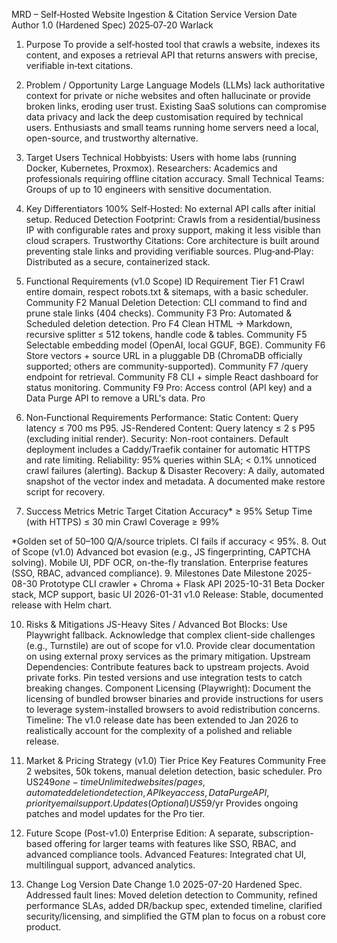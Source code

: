 MRD – Self‑Hosted Website Ingestion & Citation Service
Version
Date
Author
1.0 (Hardened Spec)
2025‑07‑20
Warlack

1. Purpose
To provide a self‑hosted tool that crawls a website, indexes its content, and exposes a retrieval API that returns answers with precise, verifiable in‑text citations.
2. Problem / Opportunity
Large Language Models (LLMs) lack authoritative context for private or niche websites and often hallucinate or provide broken links, eroding user trust. Existing SaaS solutions can compromise data privacy and lack the deep customisation required by technical users. Enthusiasts and small teams running home servers need a local, open-source, and trustworthy alternative.
3. Target Users
Technical Hobbyists: Users with home labs (running Docker, Kubernetes, Proxmox).
Researchers: Academics and professionals requiring offline citation accuracy.
Small Technical Teams: Groups of up to 10 engineers with sensitive documentation.
4. Key Differentiators
100% Self‑Hosted: No external API calls after initial setup.
Reduced Detection Footprint: Crawls from a residential/business IP with configurable rates and proxy support, making it less visible than cloud scrapers.
Trustworthy Citations: Core architecture is built around preventing stale links and providing verifiable sources.
Plug‑and‑Play: Distributed as a secure, containerized stack.
5. Functional Requirements (v1.0 Scope)
ID
Requirement
Tier
F1
Crawl entire domain, respect robots.txt & sitemaps, with a basic scheduler.
Community
F2
Manual Deletion Detection: CLI command to find and prune stale links (404 checks).
Community
F3
Pro: Automated & Scheduled deletion detection.
Pro
F4
Clean HTML → Markdown, recursive splitter ≤ 512 tokens, handle code & tables.
Community
F5
Selectable embedding model (OpenAI, local GGUF, BGE).
Community
F6
Store vectors + source URL in a pluggable DB (ChromaDB officially supported; others are community-supported).
Community
F7
/query endpoint for retrieval.
Community
F8
CLI + simple React dashboard for status monitoring.
Community
F9
Pro: Access control (API key) and a Data Purge API to remove a URL's data.
Pro

6. Non‑Functional Requirements
Performance:
Static Content: Query latency ≤ 700 ms P95.
JS-Rendered Content: Query latency ≤ 2 s P95 (excluding initial render).
Security: Non-root containers. Default deployment includes a Caddy/Traefik container for automatic HTTPS and rate limiting.
Reliability: 95% queries within SLA; < 0.1% unnoticed crawl failures (alerting).
Backup & Disaster Recovery: A daily, automated snapshot of the vector index and metadata. A documented make restore script for recovery.
7. Success Metrics
Metric
Target
Citation Accuracy*
≥ 95%
Setup Time (with HTTPS)
≤ 30 min
Crawl Coverage
≥ 99%

*Golden set of 50–100 Q/A/source triplets. CI fails if accuracy < 95%.
8. Out of Scope (v1.0)
Advanced bot evasion (e.g., JS fingerprinting, CAPTCHA solving).
Mobile UI, PDF OCR, on-the-fly translation.
Enterprise features (SSO, RBAC, advanced compliance).
9. Milestones
Date
Milestone
2025-08-30
Prototype CLI crawler + Chroma + Flask API
2025-10-31
Beta Docker stack, MCP support, basic UI
2026-01-31
v1.0 Release: Stable, documented release with Helm chart.

10. Risks & Mitigations
JS-Heavy Sites / Advanced Bot Blocks: Use Playwright fallback. Acknowledge that complex client-side challenges (e.g., Turnstile) are out of scope for v1.0. Provide clear documentation on using external proxy services as the primary mitigation.
Upstream Dependencies: Contribute features back to upstream projects. Avoid private forks. Pin tested versions and use integration tests to catch breaking changes.
Component Licensing (Playwright): Document the licensing of bundled browser binaries and provide instructions for users to leverage system-installed browsers to avoid redistribution concerns.
Timeline: The v1.0 release date has been extended to Jan 2026 to realistically account for the complexity of a polished and reliable release.
11. Market & Pricing Strategy (v1.0)
Tier
Price
Key Features
Community
Free
2 websites, 50k tokens, manual deletion detection, basic scheduler.
Pro
US$249 one-time
Unlimited websites/pages, automated deletion detection, API key access, Data Purge API, priority email support.
Updates (Optional)
US$59/yr
Provides ongoing patches and model updates for the Pro tier.

12. Future Scope (Post-v1.0)
Enterprise Edition: A separate, subscription-based offering for larger teams with features like SSO, RBAC, and advanced compliance tools.
Advanced Features: Integrated chat UI, multilingual support, advanced analytics.
13. Change Log
Version
Date
Change
1.0
2025-07-20
Hardened Spec. Addressed fault lines: Moved deletion detection to Community, refined performance SLAs, added DR/backup spec, extended timeline, clarified security/licensing, and simplified the GTM plan to focus on a robust core product.

